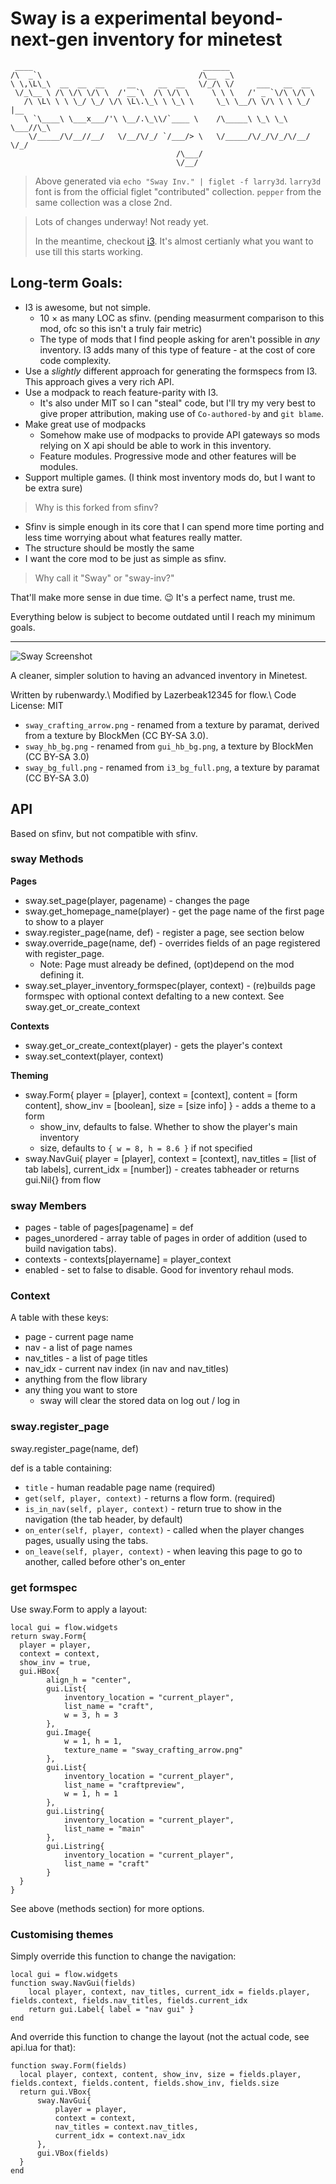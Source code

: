 # Sway is a experimental beyond-next-gen inventory for minetest

```text
 ____                                      ______
/\  _`\                                   /\__  _\
\ \,\L\_\  __  __  __     __     __  __   \/_/\ \/     ___   __  __
 \/_\__ \ /\ \/\ \/\ \  /'__`\  /\ \/\ \     \ \ \   /' _ `\/\ \/\ \
   /\ \L\ \ \ \_/ \_/ \/\ \L\.\_\ \ \_\ \     \_\ \__/\ \/\ \ \ \_/ |__
   \ `\____\ \___x___/'\ \__/.\_\\/`____ \    /\_____\ \_\ \_\ \___//\_\
    \/_____/\/__//__/   \/__/\/_/ `/___/> \   \/_____/\/_/\/_/\/__/ \/_/
                                     /\___/
                                     \/__/
```

> Above generated via `echo "Sway Inv." | figlet -f larry3d`. `larry3d` font is from the
> official figlet "contributed" collection. `pepper` from the same collection was a close 2nd.

> Lots of changes underway! Not ready yet.
> 
> In the meantime, checkout [i3](https://github.com/minetest-mods/i3). It's almost certianly what you want to use till this starts working.

## Long-term Goals:

- I3 is awesome, but not simple.
	- 10 × as many LOC as sfinv. (pending measurment comparison to this mod, ofc so this isn't a truly fair metric)
	- The type of mods that I find people asking for aren't possible in _any_ inventory. I3 adds many of this type of feature - at the cost of core code complexity.
- Use a _slightly_ different approach for generating the formspecs from I3. This approach gives a very rich API.
- Use a modpack to reach feature-parity with I3.
	- It's also under MIT so I can "steal" code, but I'll try my very best to give proper attribution, making use of `Co-authored-by` and `git blame`.
- Make great use of modpacks
	- Somehow make use of modpacks to provide API gateways so mods relying on X api should be able to work in this inventory.
	- Feature modules. Progressive mode and other features will be modules.
- Support multiple games. (I think most inventory mods do, but I want to be extra sure)

> Why is this forked from sfinv?

- Sfinv is simple enough in its core that I can spend more time porting and less time worrying about what features really matter.
- The structure should be mostly the same
- I want the core mod to be just as simple as sfinv.

> Why call it "Sway" or "sway-inv?"

That'll make more sense in due time. 😉 It's a perfect name, trust me.

Everything below is subject to become outdated until I reach my minimum goals.

---

![Sway Screenshot](screenshot.png)

A cleaner, simpler solution to having an advanced inventory in Minetest.

Written by rubenwardy.\\
Modified by Lazerbeak12345 for flow.\\
Code License: MIT

* `sway_crafting_arrow.png` - renamed from a texture by paramat, derived from a texture by BlockMen (CC BY-SA 3.0).
* `sway_hb_bg.png` - renamed from `gui_hb_bg.png`, a texture by BlockMen (CC BY-SA 3.0)
* `sway_bg_full.png` - renamed from `i3_bg_full.png`, a texture by paramat (CC BY-SA 3.0)

<!--TODO Include CC BY-SA 3.0 licence text-->

## API

Based on sfinv, but not compatible with sfinv.

### sway Methods

**Pages**

* sway.set_page(player, pagename) - changes the page
* sway.get_homepage_name(player) - get the page name of the first page to show to a player
* sway.register_page(name, def) - register a page, see section below
* sway.override_page(name, def) - overrides fields of an page registered with register_page.
    * Note: Page must already be defined, (opt)depend on the mod defining it.
* sway.set_player_inventory_formspec(player, context) - (re)builds page formspec with optional context defalting to a new context. See sway.get_or_create_context

**Contexts**

* sway.get_or_create_context(player) - gets the player's context
* sway.set_context(player, context)

**Theming**

* sway.Form{ player = [player], context = [context], content = [form content], show_inv = [boolean], size = [size info] } - adds a theme to a form
    * show_inv, defaults to false. Whether to show the player's main inventory
    * size, defaults to `{ w = 8, h = 8.6 }` if not specified
* sway.NavGui{ player = [player], context = [context], nav_titles = [list of tab labels], current_idx = [number]) - creates tabheader or returns gui.Nil{} from flow

### sway Members

* pages - table of pages[pagename] = def
* pages_unordered - array table of pages in order of addition (used to build navigation tabs).
* contexts - contexts[playername] = player_context
* enabled - set to false to disable. Good for inventory rehaul mods.

### Context

A table with these keys:

* page - current page name
* nav - a list of page names
* nav_titles - a list of page titles
* nav_idx - current nav index (in nav and nav_titles)
* anything from the flow library
* any thing you want to store
    * sway will clear the stored data on log out / log in

### sway.register_page

sway.register_page(name, def)

def is a table containing:

* `title` - human readable page name (required)
* `get(self, player, context)` - returns a flow form. (required)
* `is_in_nav(self, player, context)` - return true to show in the navigation (the tab header, by default)
* `on_enter(self, player, context)` - called when the player changes pages, usually using the tabs.
* `on_leave(self, player, context)` - when leaving this page to go to another, called before other's on_enter

### get formspec

Use sway.Form to apply a layout:

    local gui = flow.widgets
	return sway.Form{
      player = player,
      context = context,
      show_inv = true,
      gui.HBox{
			align_h = "center",
			gui.List{
				inventory_location = "current_player",
				list_name = "craft",
				w = 3, h = 3
			},
			gui.Image{
				w = 1, h = 1,
				texture_name = "sway_crafting_arrow.png"
			},
			gui.List{
				inventory_location = "current_player",
				list_name = "craftpreview",
				w = 1, h = 1
			},
			gui.Listring{
				inventory_location = "current_player",
				list_name = "main"
			},
			gui.Listring{
				inventory_location = "current_player",
				list_name = "craft"
			}
      }
    }

See above (methods section) for more options.

### Customising themes

Simply override this function to change the navigation:

    local gui = flow.widgets
	function sway.NavGui(fields)
        local player, context, nav_titles, current_idx = fields.player, fields.context, fields.nav_titles, fields.current_idx
		return gui.Label{ label = "nav gui" }
	end

And override this function to change the layout (not the actual code, see api.lua for that):

	function sway.Form(fields)
      local player, context, content, show_inv, size = fields.player, fields.context, fields.content, fields.show_inv, fields.size
      return gui.VBox{
          sway.NavGui{
              player = player,
              context = context,
              nav_titles = context.nav_titles,
              current_idx = context.nav_idx
          },
          gui.VBox(fields)
      }
	end
